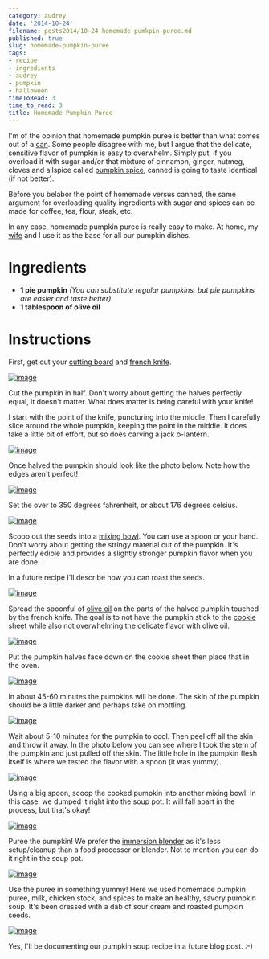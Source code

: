 ```yaml
---
category: audrey
date: '2014-10-24'
filename: posts2014/10-24-homemade-pumkpin-puree.md
published: true
slug: homemade-pumpkin-puree
tags:
- recipe
- ingredients
- audrey
- pumpkin
- halloween
timeToRead: 3
time_to_read: 3
title: Homemade Pumpkin Puree
---
```


I'm of the opinion that homemade pumpkin puree is better than what
comes out of a
[can](http://www.amazon.com/Farmers-Market-Organic-Pumpkin-15-Ounce/dp/B0062A87HA/ref=sr_1_1?tag=mlinar-20).
Some people disagree with me, but I argue that the delicate, sensitive
flavor of pumpkin is easy to overwhelm. Simply put, if you overload it
with sugar and/or that mixture of cinnamon, ginger, nutmeg, cloves and
allspice called [pumpkin
spice](http://www.amazon.com/Culinary-Secrets-Pumpkin-Pie-Spice/dp/B00OGNFZA2/ref=sr_1_14?tag=mlinar-20),
canned is going to taste identical (if not better).

Before you belabor the point of homemade versus canned, the same
argument for overloading quality ingredients with sugar and spices can
be made for coffee, tea, flour, steak, etc.

In any case, homemade pumpkin puree is really easy to make. At home, my
[wife](https://twitter.com/audreyr) and I use it as the base for all our
pumpkin dishes.

Ingredients
===========

-   **1 pie pumpkin** *(You can substitute regular pumpkins, but pie
    pumpkins are easier and taste better)*
-   **1 tablespoon of olive oil**

Instructions
============

First, get out your [cutting
board](http://www.amazon.com/Microban-Antimicrobial-Cutting-Board-Green/dp/B00BM9939C/ref=sr_1_1?tag=mlinar-20)
and [french
knife](http://www.amazon.com/Victorinox-Fibrox-8-Inch-Chefs-Knife/dp/B000638D32/ref=zg_bs_289857_1?tag=mlinar-20).

[![image](https://pydanny.com/static/homemade-pumpkin-puree/pumpkin-uncut.jpg)](https://pydanny.com/static/homemade-pumpkin-puree/pumpkin-uncut.jpg)

Cut the pumpkin in half. Don't worry about getting the halves perfectly
equal, it doesn't matter. What does matter is being careful with your
knife!

I start with the point of the knife, puncturing into the middle. Then I
carefully slice around the whole pumpkin, keeping the point in the
middle. It does take a little bit of effort, but so does carving a jack
o-lantern.

[![image](https://pydanny.com/static/homemade-pumpkin-puree/slicing-pumpkin.jpg)](https://pydanny.com/static/homemade-pumpkin-puree/slicing-pumpkin.jpg)

Once halved the pumpkin should look like the photo below. Note how the
edges aren't perfect!

[![image](https://pydanny.com/static/homemade-pumpkin-puree/halved-pumpkin.jpg)](https://pydanny.com/static/homemade-pumpkin-puree/halved-pumpkin.jpg)

Set the over to 350 degrees fahrenheit, or about 176 degrees celsius.

[![image](https://pydanny.com/static/homemade-pumpkin-puree/setting-oven.jpg)](https://pydanny.com/static/homemade-pumpkin-puree/setting-oven.jpg)

Scoop out the seeds into a [mixing
bowl](http://www.amazon.com/iSi-Basics-Flexible-Silicone-Mixing/dp/B000S17WNO/ref=sr_1_7?tag=mlinar-20).
You can use a spoon or your hand. Don't worry about getting the stringy
material out of the pumpkin. It's perfectly edible and provides a
slightly stronger pumpkin flavor when you are done.

In a future recipe I'll describe how you can roast the seeds.

[![image](https://pydanny.com/static/homemade-pumpkin-puree/scoop-out-pumpkin.jpg)](https://pydanny.com/static/homemade-pumpkin-puree/scoop-out-pumpkin.jpg)

Spread the spoonful of [olive
oil](http://www.amazon.com/California-Olive-Ranch-Extra-Virgin/dp/B004ULUVU4/ref=sr_1_1?tag=mlinar-20)
on the parts of the halved pumpkin touched by the french knife. The goal
is to not have the pumpkin stick to the [cookie
sheet](http://www.amazon.com/Nordic-Ware-Natural-Aluminum-Commercial/dp/B000G0KJG4/ref=sr_1_1?tag=mlinar-20)
while also not overwhelming the delicate flavor with olive oil.

[![image](https://pydanny.com/static/homemade-pumpkin-puree/oiling-pumpkins.jpg)](https://pydanny.com/static/homemade-pumpkin-puree/oiling-pumpkins.jpg)

Put the pumpkin halves face down on the cookie sheet then place that in
the oven.

[![image](https://pydanny.com/static/homemade-pumpkin-puree/oven.jpg)](https://pydanny.com/static/homemade-pumpkin-puree/oven.jpg)

In about 45-60 minutes the pumpkins will be done. The skin of the
pumpkin should be a little darker and perhaps take on mottling.

[![image](https://pydanny.com/static/homemade-pumpkin-puree/done-pumpkins.jpg)](https://pydanny.com/static/homemade-pumpkin-puree/done-pumpkins.jpg)

Wait about 5-10 minutes for the pumpkin to cool. Then peel off all the
skin and throw it away. In the photo below you can see where I took the
stem of the pumpkin and just pulled off the skin. The little hole in the
pumpkin flesh itself is where we tested the flavor with a spoon (it was
yummy).

[![image](https://pydanny.com/static/homemade-pumpkin-puree/peeling-pumpkin.jpg)](https://pydanny.com/static/homemade-pumpkin-puree/peeling-pumpkin.jpg)

Using a big spoon, scoop the cooked pumpkin into another mixing bowl. In
this case, we dumped it right into the soup pot. It will fall apart in
the process, but that's okay!

[![image](https://pydanny.com/static/homemade-pumpkin-puree/cooked-pumpkin.jpg)](https://pydanny.com/static/homemade-pumpkin-puree/cooked-pumpkin.jpg)

Puree the pumpkin! We prefer the [immersion
blender](http://www.amazon.com/Cuisinart-HB-155PC-Blender-Blending-Attachments/dp/B00DOK0R2O/ref=sr_1_3?tag=mlinar-20)
as it's less setup/cleanup than a food processer or blender. Not to
mention you can do it right in the soup pot.

[![image](https://pydanny.com/static/homemade-pumpkin-puree/pumpkin-puree.jpg)](https://pydanny.com/static/homemade-pumpkin-puree/pumpkin-puree.jpg)

Use the puree in something yummy! Here we used homemade pumpkin puree,
milk, chicken stock, and spices to make an healthy, savory pumpkin soup.
It's been dressed with a dab of sour cream and roasted pumpkin seeds.

[![image](https://pydanny.com/static/homemade-pumpkin-puree/pumpkin-soup.jpg)](https://pydanny.com/static/homemade-pumpkin-puree/pumpkin-soup.jpg)

Yes, I'll be documenting our pumpkin soup recipe in a future blog post.
:-)
